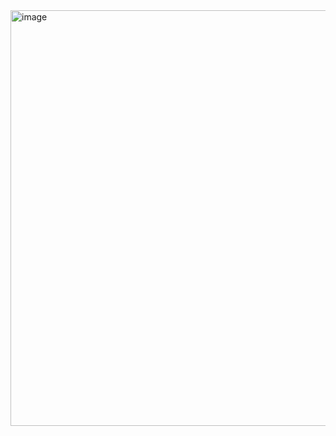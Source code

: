<img width="1205" height="665" alt="image" src="https://github.com/user-attachments/assets/3bf08cc2-11b9-4bc1-9859-4af3233eab3f" />
